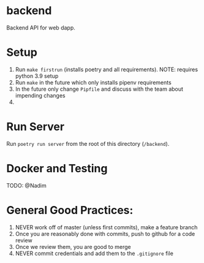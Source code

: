 # backend

Backend API for web dapp.

# Setup

1. Run `make firstrun` (installs poetry and all requirements). NOTE: requires python 3.9 setup
2. Run `make` in the future which only installs pipenv requirements
3. In the future only change `Pipfile` and discuss with the team about impending changes
4. <Docker setup instructions here>

# Run Server

Run `poetry run server` from the root of this directory (`/backend`).

# Docker and Testing

TODO: @Nadim

# General Good Practices:

1. NEVER work off of master (unless first commits), make a feature branch
2. Once you are reasonably done with commits, push to github for a code review
3. Once we review them, you are good to merge
4. NEVER commit credentials and add them to the `.gitignore` file
